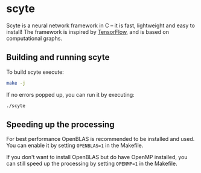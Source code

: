 # scyte

Scyte is a neural network framework in C –  it is fast, lightweight and easy to install! The framework is inspired by [TensorFlow](https://www.tensorflow.org/), and is based on computational graphs.

## Building and running scyte

To build scyte execute:
```sh
make -j

```

If no errors popped up, you can run it by executing:
```sh
./scyte
```

## Speeding up the processing

For best performance OpenBLAS is recommended to be installed and used. You can enable it by setting `OPENBLAS=1` in the Makefile.

If you don't want to install OpenBLAS but do have OpenMP installed, you can still speed up the processing by setting `OPENMP=1` in the Makefile.
